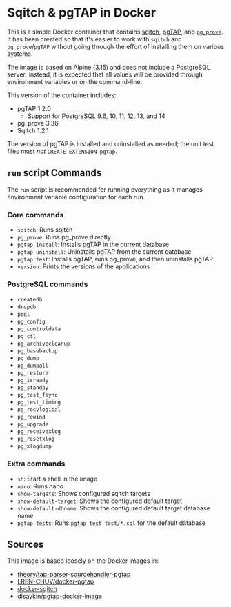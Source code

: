 # Sqitch & pgTAP in Docker

This is a simple Docker container that contains [sqitch], [pgTAP], and
[`pg_prove`]. It has been created so that it's easier to work with `sqitch` and
`pg_prove`/`pgTAP` without going through the effort of installing them on
various systems.

The image is based on Alpine (3.15) and does not include a PostgreSQL server;
instead, it is expected that all values will be provided through environment
variables or on the command-line.

This version of the container includes:

- pgTAP 1.2.0
  - Support for PostgreSQL 9.6, 10, 11, 12, 13, and 14
- pg_prove 3.36
- Sqitch 1.2.1

The version of pgTAP is installed and uninstalled as needed; the unit test files
must _not_ `CREATE EXTENSION pgtap`.

## `run` script Commands

The `run` script is recommended for running everything as it manages environment
variable configuration for each run.

### Core commands

- `sqitch`: Runs sqitch
- `pg_prove`: Runs pg_prove directly
- `pgtap install`: Installs pgTAP in the current database
- `pgtap uninstall`: Uninstalls pgTAP from the current database
- `pgtap test`: Installs pgTAP, runs pg_prove, and then uninstalls pgTAP
- `version`: Prints the versions of the applications

### PostgreSQL commands

- `createdb`
- `dropdb`
- `psql`
- `pg_config`
- `pg_controldata`
- `pg_ctl`
- `pg_archivecleanup`
- `pg_basebackup`
- `pg_dump`
- `pg_dumpall`
- `pg_restore`
- `pg_isready`
- `pg_standby`
- `pg_test_fsync`
- `pg_test_timing`
- `pg_recvlogical`
- `pg_rewind`
- `pg_upgrade`
- `pg_receivexlog`
- `pg_resetxlog`
- `pg_xlogdump`

### Extra commands

- `sh`: Start a shell in the image
- `nano`: Runs nano
- `show-targets`: Shows configured sqitch targets
- `show-default-target`: Shows the configured default target
- `show-default-dbname`: Shows the configured default target database name
- `pgtap-tests`: Runs `pgtap test test/*.sql` for the default database

## Sources

This image is based loosely on the Docker images in:

- [theory/tap-parser-sourcehandler-pgtap]
- [LREN-CHUV/docker-pgtap]
- [docker-sqitch]
- [disaykin/pgtap-docker-image]

[`pg_prove`]: https://pgtap.org/pg_prove.html
[disaykin/pgtap-docker-image]: https://github.com/disaykin/pgtap-docker-image
[docker-sqitch]: https://github.com/sqitchers/docker-sqitch
[lren-chuv/docker-pgtap]: https://github.com/LREN-CHUV/docker-pgtap
[pgtap]: https://pgtap.org
[sqitch]: https://sqitch.org
[theory/tap-parser-sourcehandler-pgtap]: https://github.com/theory/tap-parser-sourcehandler-pgtap
